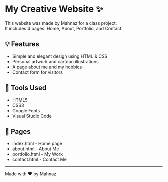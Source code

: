 # My Creative Website ✨

This website was made by Mahnaz for a class project.  
It includes 4 pages: Home, About, Portfolio, and Contact.

## 💡 Features
- Simple and elegant design using HTML & CSS
- Personal artwork and cartoon illustrations
- A page about me and my hobbies
- Contact form for visitors

## 🎨 Tools Used
- HTML5
- CSS3
- Google Fonts
- Visual Studio Code

## 📂 Pages
- index.html - Home page
- about.html - About Me
- portfolio.html - My Work
- contact.html - Contact Me

---
Made with ❤ by Mahnaz